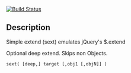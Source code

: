 
[![Build Status](https://secure.travis-ci.org/fluffybunnies/sext.png)](http://travis-ci.org/fluffybunnies/sext)

## Description

Simple extend (sext) emulates jQuery's $.extend

Optional deep extend. Skips non Objects.

```
sext( [deep,] target [,obj1 [,objN]] )
```